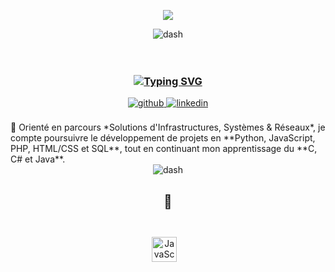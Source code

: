 
<p align="center">
<img src="https://raw.githubusercontent.com/robiot/robiot/main/jump.gif" />
</p>

<div align="center">
   <img src="https://user-images.githubusercontent.com/73097560/115834477-dbab4500-a447-11eb-908a-139a6edaec5c.gif" alt="dash" />
  </div>
</hr>
</hr>
<br/>
<br/>
<div align="center">
<h3>
   <div align="center">
 <a href="https://git.io/typing-svg"><img src="https://readme-typing-svg.demolab.com?font=Debian&weight=700&size=23&pause=1000&color=01F798&width=435&lines=Bienvenue+sur+mon+profil+Github+!+%F0%9F%96%A5" alt="Typing SVG" /></a>
</h3>
<a href="https://github.com/smechrafi" target="_blank">
<img src=https://img.shields.io/badge/github-%2324292e.svg?&style=for-the-badge&logo=github&logoColor=white alt=github style="margin-bottom: 5px;" />
</a>
<a href="https://www.linkedin.com/in/steven-m-0bb00622a/" target="_blank">
<img src=https://img.shields.io/badge/linkedin-%231E77B5.svg?&style=for-the-badge&logo=linkedin&logoColor=white alt=linkedin style="margin-bottom: 5px;" />
</a>
</div> 

<br/>
🧮 Orienté en parcours *Solutions d'Infrastructures, Systèmes & Réseaux*, je compte poursuivre le développement de projets en **Python, JavaScript, PHP, HTML/CSS et SQL**, tout en continuant mon apprentissage du **C, C# et Java**.

<div align="center">
   <img src="https://user-images.githubusercontent.com/73097560/115834477-dbab4500-a447-11eb-908a-139a6edaec5c.gif" alt="dash" />
  </div>


 <h2 align="center"> 💽</h2> 
  <br/>
<div align="center">  
<a href="https://www.javascript.com/" target="_blank"><img style="margin: 10px" src="https://profilinator.rishav.dev/skills-assets/javascript-original.svg" alt="JavaScript" height="40" /></a> 
   &nbsp;&nbsp;
  <br/>

